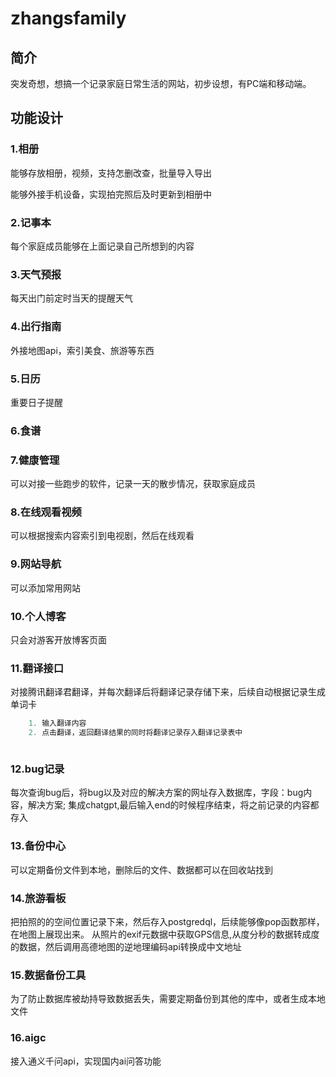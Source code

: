 # zhangsfamily

## 简介

突发奇想，想搞一个记录家庭日常生活的网站，初步设想，有PC端和移动端。

## 功能设计

### 1.相册

能够存放相册，视频，支持怎删改查，批量导入导出

能够外接手机设备，实现拍完照后及时更新到相册中

### 2.记事本

每个家庭成员能够在上面记录自己所想到的内容

### 3.天气预报

每天出门前定时当天的提醒天气

### 4.出行指南

外接地图api，索引美食、旅游等东西

### 5.日历

重要日子提醒

### 6.食谱

### 7.健康管理

可以对接一些跑步的软件，记录一天的散步情况，获取家庭成员

### 8.在线观看视频

可以根据搜索内容索引到电视剧，然后在线观看

### 9.网站导航

可以添加常用网站

### 10.个人博客

只会对游客开放博客页面

### 11.翻译接口
对接腾讯翻译君翻译，并每次翻译后将翻译记录存储下来，后续自动根据记录生成单词卡
```java
    1. 输入翻译内容
    2. 点击翻译，返回翻译结果的同时将翻译记录存入翻译记录表中                                    



```


### 12.bug记录
每次查询bug后，将bug以及对应的解决方案的网址存入数据库，字段：bug内容，解决方案;
集成chatgpt,最后输入end的时候程序结束，将之前记录的内容都存入

### 13.备份中心 
可以定期备份文件到本地，删除后的文件、数据都可以在回收站找到

### 14.旅游看板
把拍照的的空间位置记录下来，然后存入postgredql，后续能够像pop函数那样，在地图上展现出来。
从照片的exif元数据中获取GPS信息,从度分秒的数据转成度的数据，然后调用高德地图的逆地理编码api转换成中文地址

### 15.数据备份工具
为了防止数据库被劫持导致数据丢失，需要定期备份到其他的库中，或者生成本地文件

### 16.aigc
接入通义千问api，实现国内ai问答功能